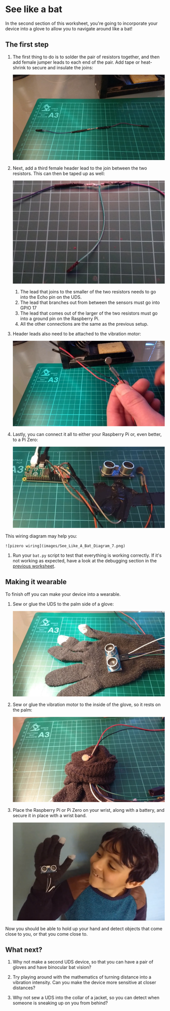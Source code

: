 # See like a bat

In the second section of this worksheet, you're going to incorporate your device into a glove to allow you to navigate around like a bat!

## The first step

1. The first thing to do is to solder the pair of resistors together, and then add female jumper leads to each end of the pair. Add tape or heat-shrink to secure and insulate the joins:

	![joined resistors](images/joined_resistors.jpg)

1. Next, add a third female header lead to the join between the two resistors. This can then be taped up as well:

    ![t join](images/t_join.jpg)

	1. The lead that joins to the smaller of the two resistors needs to go into the Echo pin on the UDS.
	1. The lead that branches out from between the sensors must go into GPIO 17
	1. The lead that comes out of the larger of the two resistors must go into a ground pin on the Raspberry Pi.
	1. All the other connections are the same as the previous setup.


1. Header leads also need to be attached to the vibration motor:

    ![vibro with headers](images/vibration_motor_with_jumpers.jpg)

1. Lastly, you can connect it all to either your Raspberry Pi or, even better, to a Pi Zero:

	![pizero setup](images/pizero_setup.jpg)

This wiring diagram may help you:

	![pizero wiring](images/See_Like_A_Bat_Diagram_7.png)

1. Run your `bat.py` script to test that everything is working correctly. If it's not working as expected, have a look at the debugging section in the [previous worksheet](worksheet.md).

## Making it wearable

To finish off you can make your device into a wearable.

1. Sew or glue the UDS to the palm side of a glove:

	![ultra and glove](images/glove_uds.jpg)

1. Sew or glue the vibration motor to the inside of the glove, so it rests on the palm:

	![motor and glove](images/glove_motor.jpg)

1. Place the Raspberry Pi or Pi Zero on your wrist, along with a battery, and secure it in place with a wrist band.

	![modelled](images/modelled.png)

Now you should be able to hold up your hand and detect objects that come close to you, or that you come close to.

## What next?

1. Why not make a second UDS device, so that you can have a pair of gloves and have binocular bat vision?

1. Try playing around with the mathematics of turning distance into a vibration intensity. Can you make the device more sensitive at closer distances?

1. Why not sew a UDS into the collar of a jacket, so you can detect when someone is sneaking up on you from behind?
